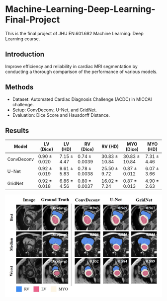 # Machine-Learning-Deep-Learning-Final-Project
This is the final project of JHU EN.601.682 Machine Learning: Deep Learning course.

## Introduction
Improve efficiency and reliability in cardiac MRI segmentation by conducting a thorough comparison of the performance of various models.

## Methods
* Dataset: Automated Cardiac Diagnosis Challenge (ACDC) in MICCAI challenge.
* Setup: ConvDeconv, U-Net, and [GridNet](https://link.springer.com/chapter/10.1007/978-3-319-75541-0_8).
* Evaluation: Dice Score and Hausdorff Distance.

## Results
| Model      | LV (Dice)        | LV (HD)          | RV (Dice)        | RV (HD)          | MYO (Dice)       | MYO (HD)         |
|------------|------------------|------------------|------------------|------------------|------------------|------------------|
| ConvDeconv | 0.90 ± 0.020     | 7.15 ± 4.47      | 0.74 ± 0.0039    | 30.83 ± 10.84    | 30.83 ± 10.84    | 7.31 ± 4.46      |
| U-Net      | 0.92 ± 0.019     | 9.61 ± 5.83      | 0.78 ± 0.0038    | 25.50 ± 9.72     | 0.87 ± 0.012     | 6.07 ± 3.66      |
| GridNet    | 0.92 ± 0.018     | 6.86 ± 4.56      | 0.80 ± 0.0037    | 16.02 ± 7.24     | 0.87 ± 0.013     | 4.90 ± 2.63      |

![visualization](visualization.jpg)
